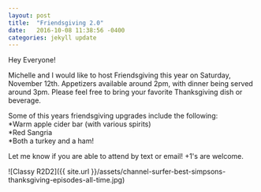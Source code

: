 ```yaml
---
layout: post
title:  "Friendsgiving 2.0"
date:   2016-10-08 11:38:56 -0400
categories: jekyll update
---
```


Hey Everyone!

Michelle and I would like to host Friendsgiving this year on Saturday, November 12th. Appetizers available around 2pm, with dinner being served around 3pm. Please feel free to bring your favorite Thanksgiving dish or beverage. 

Some of this years friendsgiving upgrades include the following:<br/>
*Warm apple cider bar (with various spirits)<br/>
*Red Sangria<br/>
*Both a turkey and a ham!<br/>

Let me know if you are able to attend by text or email! +1's are welcome.<br/>

![Classy R2D2]({{ site.url }}/assets/channel-surfer-best-simpsons-thanksgiving-episodes-all-time.jpg)
